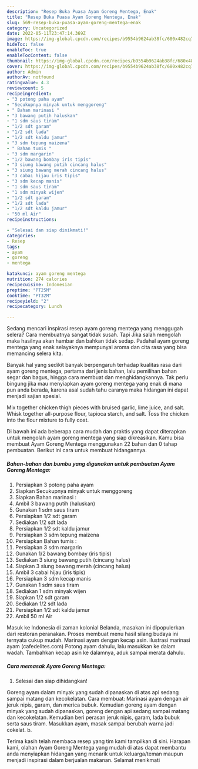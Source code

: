 ```yaml
---
description: "Resep Buka Puasa Ayam Goreng Mentega, Enak"
title: "Resep Buka Puasa Ayam Goreng Mentega, Enak"
slug: 569-resep-buka-puasa-ayam-goreng-mentega-enak
category: Uncategorized
date: 2022-05-11T23:47:14.369Z
image: https://img-global.cpcdn.com/recipes/b9554b9624ab38fc/680x482cq70/ayam-goreng-mentega-foto-resep-utama.jpg
hideToc: false
enableToc: true
enableTocContent: false
thumbnail: https://img-global.cpcdn.com/recipes/b9554b9624ab38fc/680x482cq70/ayam-goreng-mentega-foto-resep-utama.jpg
cover: https://img-global.cpcdn.com/recipes/b9554b9624ab38fc/680x482cq70/ayam-goreng-mentega-foto-resep-utama.jpg
author: Admin
authorAv: notfound
ratingvalue: 4.3
reviewcount: 5
recipeingredient:
- "3 potong paha ayam"
- "Secukupnya minyak untuk menggoreng"
- " Bahan marinasi "
- "3 bawang putih haluskan"
- "1 sdm saus tiram"
- "1/2 sdt garam"
- "1/2 sdt lada"
- "1/2 sdt kaldu jamur"
- "3 sdm tepung maizena"
- " Bahan tumis "
- "3 sdm margarin"
- "1/2 bawang bombay iris tipis"
- "3 siung bawang putih cincang halus"
- "3 siung bawang merah cincang halus"
- "3 cabai hijau iris tipis"
- "3 sdm kecap manis"
- "1 sdm saus tiram"
- "1 sdm minyak wijen"
- "1/2 sdt garam"
- "1/2 sdt lada"
- "1/2 sdt kaldu jamur"
- "50 ml Air"
recipeinstructions:

- "Selesai dan siap dinikmati!"
categories:
- Resep
tags:
- ayam
- goreng
- mentega

katakunci: ayam goreng mentega 
nutrition: 274 calories
recipecuisine: Indonesian
preptime: "PT25M"
cooktime: "PT32M"
recipeyield: "2"
recipecategory: Lunch

---
```



Sedang mencari inspirasi resep ayam goreng mentega yang menggugah selera? Cara membuatnya sangat tidak susah. Tapi Jika salah mengolah maka hasilnya akan hambar dan bahkan tidak sedap. Padahal ayam goreng mentega yang enak selayaknya mempunyai aroma dan cita rasa yang bisa memancing selera kita.


Banyak hal yang sedikit banyak berpengaruh terhadap kualitas rasa dari ayam goreng mentega, pertama dari jenis bahan, lalu pemilihan bahan segar dan bagus, hingga cara membuat dan menghidangkannya. Tak perlu bingung jika mau menyiapkan ayam goreng mentega yang enak di mana pun anda berada, karena asal sudah tahu caranya maka hidangan ini dapat menjadi sajian spesial.

Mix together chicken thigh pieces with bruised garlic, lime juice, and salt. Whisk together all-purpose flour, tapioca starch, and salt. Toss the chicken into the flour mixture to fully coat.


Di bawah ini ada beberapa cara mudah dan praktis yang dapat diterapkan untuk mengolah ayam goreng mentega yang siap dikreasikan. Kamu bisa membuat Ayam Goreng Mentega menggunakan 22 bahan dan 0 tahap pembuatan. Berikut ini cara untuk membuat hidangannya.

<!--inarticleads1-->

##### Bahan-bahan dan bumbu yang digunakan untuk pembuatan Ayam Goreng Mentega:

1. Persiapkan 3 potong paha ayam
1. Siapkan Secukupnya minyak untuk menggoreng
1. Siapkan  Bahan marinasi :
1. Ambil 3 bawang putih (haluskan)
1. Gunakan 1 sdm saus tiram
1. Persiapkan 1/2 sdt garam
1. Sediakan 1/2 sdt lada
1. Persiapkan 1/2 sdt kaldu jamur
1. Persiapkan 3 sdm tepung maizena
1. Persiapkan  Bahan tumis :
1. Persiapkan 3 sdm margarin
1. Gunakan 1/2 bawang bombay (iris tipis)
1. Sediakan 3 siung bawang putih (cincang halus)
1. Siapkan 3 siung bawang merah (cincang halus)
1. Ambil 3 cabai hijau (iris tipis)
1. Persiapkan 3 sdm kecap manis
1. Gunakan 1 sdm saus tiram
1. Sediakan 1 sdm minyak wijen
1. Siapkan 1/2 sdt garam
1. Sediakan 1/2 sdt lada
1. Persiapkan 1/2 sdt kaldu jamur
1. Ambil 50 ml Air


Masuk ke Indonesia di zaman kolonial Belanda, masakan ini dipopulerkan dari restoran peranakan. Proses membuat menu hasil silang budaya ini ternyata cukup mudah. Marinasi ayam dengan kecap asin. ilustrasi marinasi ayam (cafedelites.com) Potong ayam dahulu, lalu masukkan ke dalam wadah. Tambahkan kecap asin ke dalamnya, aduk sampai merata dahulu. 

<!--inarticleads2-->

##### Cara memasak Ayam Goreng Mentega:


1. Selesai dan siap dihidangkan!

Goreng ayam dalam minyak yang sudah dipanaskan di atas api sedang sampai matang dan kecokelatan. Cara membuat: Marinasi ayam dengan air jeruk nipis, garam, dan merica bubuk. Kemudian goreng ayam dengan minyak yang sudah dipanaskan, goreng dengan api sedang sampai matang dan kecokelatan. Kemudian beri perasan jeruk nipis, garam, lada bubuk serta saus tiram. Masukkan ayam, masak sampai berubah warna jadi cokelat. b. 

Terima kasih telah membaca resep yang tim kami tampilkan di sini. Harapan kami, olahan Ayam Goreng Mentega yang mudah di atas dapat membantu anda menyiapkan hidangan yang menarik untuk keluarga/teman maupun menjadi inspirasi dalam berjualan makanan. Selamat menikmati
